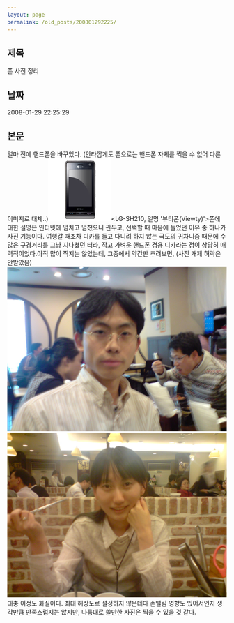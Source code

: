```yaml
---
layout: page
permalink: /old_posts/200801292225/
---
```


## 제목
폰 사진 정리

## 날짜
2008-01-29 22:25:29

## 본문
얼마 전에 핸드폰을 바꾸었다. (안타깝게도 폰으로는 핸드폰 자체를 찍을 수 없어 다른 이미지로 대체..)![c0003499_479f268a73a68.jpg](200801292225/c0003499_479f268a73a68.jpg)<LG-SH210, 일명 '뷰티폰(Viewty)'>폰에 대한 설명은 인터넷에 넘치고 넘쳤으니 관두고, 선택할 때 마음에 들었던 이유 중 하나가 사진 기능이다. 여행갈 때조차 디카를 들고 다니려 하지 않는 극도의 귀차니즘 때문에 수많은 구경거리를 그냥 지나쳤던 터라, 작고 가벼운 핸드폰 겸용 디카라는 점이 상당히 매력적이었다.아직 많이 찍지는 않았는데, 그중에서 약간만 추려보면, (사진 개제 허락은 안받았음)![c0003499_479f27f51c70e.jpg](200801292225/c0003499_479f27f51c70e.jpg)![c0003499_479f288a419a4.jpg](200801292225/c0003499_479f288a419a4.jpg)대충 이정도 화질이다. 최대 해상도로 설정하지 않은데다 손떨림 영향도 있어서인지 생각만큼 만족스럽지는 않지만, 나름대로 쓸만한 사진은 찍을 수 있을 것 같다.